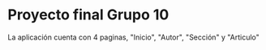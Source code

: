 # Proyecto final Grupo 10

La aplicación cuenta con 4 paginas, "Inicio", "Autor", "Sección" y "Articulo"

